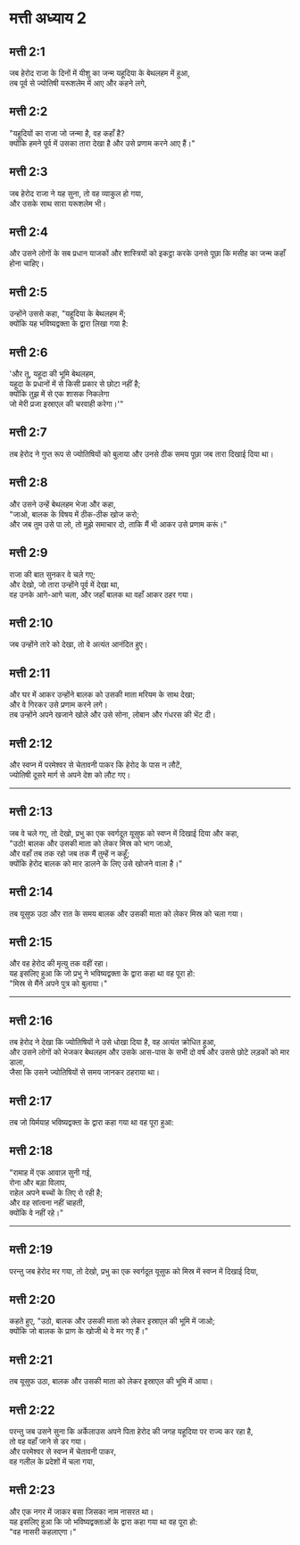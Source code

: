 # मत्ती अध्याय 2

## मत्ती 2:1

जब हेरोद राजा के दिनों में यीशु का जन्म यहूदिया के बेथलहम में हुआ,  
तब पूर्व से ज्योतिषी यरूशलेम में आए और कहने लगे,

## मत्ती 2:2

"यहूदियों का राजा जो जन्मा है, वह कहाँ है?  
क्योंकि हमने पूर्व में उसका तारा देखा है और उसे प्रणाम करने आए हैं।"

## मत्ती 2:3

जब हेरोद राजा ने यह सुना, तो वह व्याकुल हो गया,  
और उसके साथ सारा यरूशलेम भी।

## मत्ती 2:4

और उसने लोगों के सब प्रधान याजकों और शास्त्रियों को इकट्ठा करके उनसे पूछा कि मसीह का जन्म कहाँ होना चाहिए।

## मत्ती 2:5

उन्होंने उससे कहा, "यहूदिया के बेथलहम में;  
क्योंकि यह भविष्यद्वक्ता के द्वारा लिखा गया है:

## मत्ती 2:6

'और तू, यहूदा की भूमि बेथलहम,  
यहूदा के प्रधानों में से किसी प्रकार से छोटा नहीं है;  
क्योंकि तुझ में से एक शासक निकलेगा  
जो मेरी प्रजा इस्राएल की चरवाही करेगा।'"

## मत्ती 2:7

तब हेरोद ने गुप्त रूप से ज्योतिषियों को बुलाया और उनसे ठीक समय पूछा जब तारा दिखाई दिया था।

## मत्ती 2:8

और उसने उन्हें बेथलहम भेजा और कहा,  
"जाओ, बालक के विषय में ठीक-ठीक खोज करो;  
और जब तुम उसे पा लो, तो मुझे समाचार दो, ताकि मैं भी आकर उसे प्रणाम करूं।"

## मत्ती 2:9

राजा की बात सुनकर वे चले गए;  
और देखो, जो तारा उन्होंने पूर्व में देखा था,  
वह उनके आगे-आगे चला, और जहाँ बालक था वहाँ आकर ठहर गया।

## मत्ती 2:10

जब उन्होंने तारे को देखा, तो वे अत्यंत आनंदित हुए।

## मत्ती 2:11

और घर में आकर उन्होंने बालक को उसकी माता मरियम के साथ देखा;  
और वे गिरकर उसे प्रणाम करने लगे।  
तब उन्होंने अपने खजाने खोले और उसे सोना, लोबान और गंधरस की भेंट दी।

## मत्ती 2:12

और स्वप्न में परमेश्वर से चेतावनी पाकर कि हेरोद के पास न लौटें,  
ज्योतिषी दूसरे मार्ग से अपने देश को लौट गए।

---

## मत्ती 2:13

जब वे चले गए, तो देखो, प्रभु का एक स्वर्गदूत यूसुफ को स्वप्न में दिखाई दिया और कहा,  
"उठो! बालक और उसकी माता को लेकर मिस्र को भाग जाओ,  
और वहाँ तब तक रहो जब तक मैं तुम्हें न कहूँ;  
क्योंकि हेरोद बालक को मार डालने के लिए उसे खोजने वाला है।"

## मत्ती 2:14

तब यूसुफ उठा और रात के समय बालक और उसकी माता को लेकर मिस्र को चला गया।

## मत्ती 2:15

और वह हेरोद की मृत्यु तक वहीं रहा।  
यह इसलिए हुआ कि जो प्रभु ने भविष्यद्वक्ता के द्वारा कहा था वह पूरा हो:  
"मिस्र से मैंने अपने पुत्र को बुलाया।"

---

## मत्ती 2:16

तब हेरोद ने देखा कि ज्योतिषियों ने उसे धोखा दिया है, वह अत्यंत क्रोधित हुआ,  
और उसने लोगों को भेजकर बेथलहम और उसके आस-पास के सभी दो वर्ष और उससे छोटे लड़कों को मार डाला,  
जैसा कि उसने ज्योतिषियों से समय जानकर ठहराया था।

## मत्ती 2:17

तब जो यिर्मयाह भविष्यद्वक्ता के द्वारा कहा गया था वह पूरा हुआ:

## मत्ती 2:18

"रामाह में एक आवाज़ सुनी गई,  
रोना और बड़ा विलाप,  
राहेल अपने बच्चों के लिए रो रही है;  
और वह सांत्वना नहीं चाहती,  
क्योंकि वे नहीं रहे।"

---

## मत्ती 2:19

परन्तु जब हेरोद मर गया, तो देखो, प्रभु का एक स्वर्गदूत यूसुफ को मिस्र में स्वप्न में दिखाई दिया,

## मत्ती 2:20

कहते हुए, "उठो, बालक और उसकी माता को लेकर इस्राएल की भूमि में जाओ;  
क्योंकि जो बालक के प्राण के खोजी थे वे मर गए हैं।"

## मत्ती 2:21

तब यूसुफ उठा, बालक और उसकी माता को लेकर इस्राएल की भूमि में आया।

## मत्ती 2:22

परन्तु जब उसने सुना कि अर्केलाउस अपने पिता हेरोद की जगह यहूदिया पर राज्य कर रहा है,  
तो वह वहाँ जाने से डर गया।  
और परमेश्वर से स्वप्न में चेतावनी पाकर,  
वह गलील के प्रदेशों में चला गया,

## मत्ती 2:23

और एक नगर में जाकर बसा जिसका नाम नासरत था।  
यह इसलिए हुआ कि जो भविष्यद्वक्ताओं के द्वारा कहा गया था वह पूरा हो:  
"वह नासरी कहलाएगा।"
